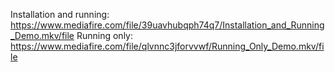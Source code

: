 Installation and running: https://www.mediafire.com/file/39uavhubqph74q7/Installation_and_Running_Demo.mkv/file
Running only: https://www.mediafire.com/file/qlvnnc3jforvvwf/Running_Only_Demo.mkv/file